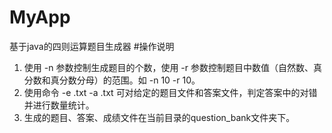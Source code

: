 # MyApp
基于java的四则运算题目生成器
#操作说明
1. 使用 -n 参数控制生成题目的个数，使用 -r 参数控制题目中数值（自然数、真分数和真分数分母）的范围。如 -n 10 -r 10。
2. 使用命令 -e <exercisefile>.txt -a <answerfile>.txt 可对给定的题目文件和答案文件，判定答案中的对错并进行数量统计。
3. 生成的题目、答案、成绩文件在当前目录的question_bank文件夹下。
